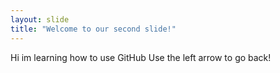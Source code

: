 ```yaml
---
layout: slide
title: "Welcome to our second slide!"
---
```

Hi im learning how to use GitHub
Use the left arrow to go back!
